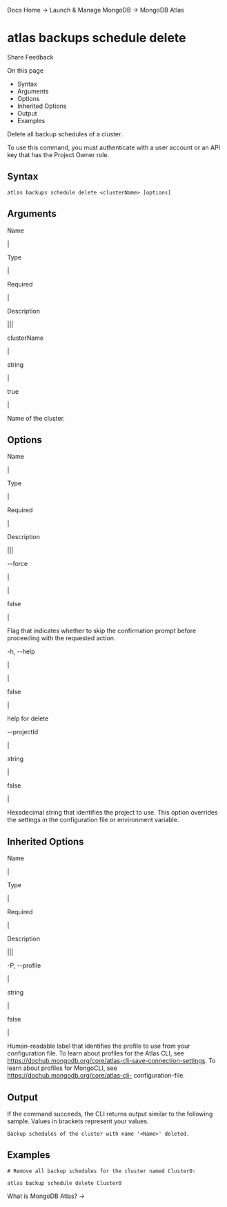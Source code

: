 Docs Home → Launch & Manage MongoDB → MongoDB Atlas

# atlas backups schedule delete

Share Feedback

On this page

  * Syntax
  * Arguments
  * Options
  * Inherited Options
  * Output
  * Examples

Delete all backup schedules of a cluster.

To use this command, you must authenticate with a user account or an API key
that has the Project Owner role.

## Syntax

    
    
    atlas backups schedule delete <clusterName> [options]  
      
  
## Arguments

Name

|

Type

|

Required

|

Description  
  
|||  
  
clusterName

|

string

|

true

|

Name of the cluster.  
  
## Options

Name

|

Type

|

Required

|

Description  
  
|||  
  
\--force

|

|

false

|

Flag that indicates whether to skip the confirmation prompt before proceeding
with the requested action.  
  
-h, --help

|

|

false

|

help for delete  
  
\--projectId

|

string

|

false

|

Hexadecimal string that identifies the project to use. This option overrides
the settings in the configuration file or environment variable.  
  
## Inherited Options

Name

|

Type

|

Required

|

Description  
  
|||  
  
-P, --profile

|

string

|

false

|

Human-readable label that identifies the profile to use from your
configuration file. To learn about profiles for the Atlas CLI, see
https://dochub.mongodb.org/core/atlas-cli-save-connection-settings. To learn
about profiles for MongoCLI, see https://dochub.mongodb.org/core/atlas-cli-
configuration-file.  
  
## Output

If the command succeeds, the CLI returns output similar to the following
sample. Values in brackets represent your values.

    
    
    Backup schedules of the cluster with name '<Name>' deleted.  
      
  
## Examples

    
    
    # Remove all backup schedules for the cluster named Cluster0:  
      
    atlas backup schedule delete Cluster0  
  
What is MongoDB Atlas? →


